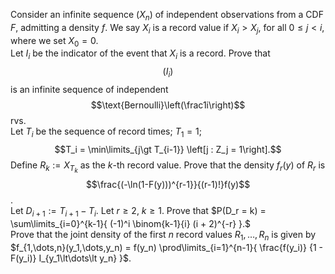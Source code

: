 Consider an infinite sequence $(X_n)$ of independent observations from a CDF $F$, admitting a density $f$. We say $X_i$ is a record value if $X_i \gt X_j$, for all $0 \leq j \lt i$, where we set $X_0 = 0$.  
Let $I_i$ be the indicator of the event that $X_i$ is a record. Prove that $$(I_i)$$ is an infinite sequence of independent $$\text{Bernoulli}\left(\frac1i\right)$$ rvs.  
Let $T_i$ be the sequence of record times; $T_1 = 1$; $$T_i = \min\limits_{j\gt T_{i-1}} \left[j : Z_j = 1\right].$$ Define $R_k := X_{T_k}$ as the $k$-th record value. Prove that the density $f_r(y)$ of $R_r$ is $$\frac{(-\ln(1-F(y)))^{r-1}}{(r-1)!}f(y)$$.  
Let $D_{i+1}:=T_{i+1}-T_i$. Let $r \geq 2$, $k \geq 1$. Prove that $P(D_r = k) = \sum\limits_{i=0}^{k-1}{ (-1)^i \binom{k-1}{i} (i + 2)^{-r} }.$  
Prove that the joint density of the first $n$ record values $R_1,\dots,R_n$ is given by $f_{1,\dots,n}(y_1,\dots,y_n) = f(y_n) \prod\limits_{i=1}^{n-1}{ \frac{f(y_i)} {1 - F(y_i)} I_{y_1\lt\dots\lt y_n} }$.
<!---
Double dollars are because latex in markdown on github shits the bed otherwise.
-->
